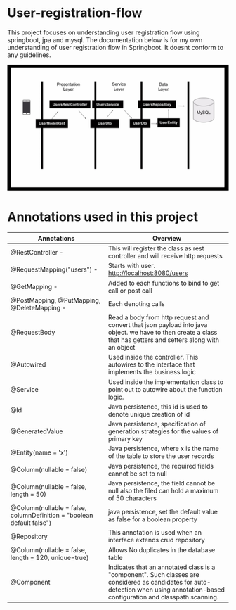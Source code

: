 # User-registration-flow
This project focuses on understanding user registration flow using springboot, jpa and mysql. The documentation below is for my own understanding of user registration flow in Springboot. It doesnt conform to any guidelines.


![Layers of Seperation](Images/layers.jpg)

# Annotations used in this project
| Annotations | Overview |
| --- | --- |
| @RestController - | This will register the class as rest controller and will receive http requests |
| @RequestMapping(&quot;users&quot;) - | Starts with user. [http://localhost:8080/users](http://localhost:8080/users) |
| @GetMapping  - | Added to each functions to bind to get call or post call |
| @PostMapping, @PutMapping, @DeleteMapping - | Each denoting  calls |
| @RequestBody | Read a body from http request and convert that json payload into java object. we have to then create a class that has getters and setters along with an object |
| @Autowired | Used inside the controller. This autowires to  the interface that implements the business logic |
| @Service | Used inside the implementation class to point out to autowire about the function logic. |
| @Id | Java persistence, this id is used to denote unique creation of id |
| @GeneratedValue | Java persistence, specification of generation strategies for the values of primary key |
| @Entity(name = &#39;x&#39;) | Java persistence, where x is the name of the table to store the user records |
| @Column(nullable = false) | Java persistence, the required fields cannot be set to null |
| @Column(nullable = false, length = 50) | Java persistence, the field cannot be null also the filed can hold a maximum of 50 characters |
| @Column(nullable = false, columnDefinition = &quot;boolean default false&quot;) | java persistence, set the default value as false for a boolean property |
| @Repository | This annotation is used when an interface extends crud repository |
| @Column(nullable = false, length = 120, unique=true) | Allows No duplicates in the database table |
| @Component | Indicates that an annotated class is a &quot;component&quot;. Such classes are considered as candidates for auto-detection when using annotation-based configuration and classpath scanning. |
